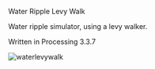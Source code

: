 Water Ripple Levy Walk

Water ripple simulator, using a levy walker.

Written in Processing 3.3.7




![waterlevywalk](https://user-images.githubusercontent.com/7481680/39723343-924c7c00-5213-11e8-8919-5feba70f0b5a.gif)
